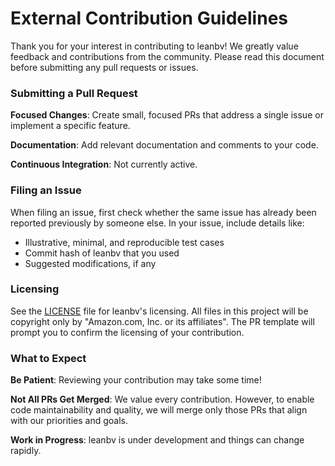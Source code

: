 # External Contribution Guidelines

Thank you for your interest in contributing to leanbv! We greatly value
feedback and contributions from the community. Please read this
document before submitting any pull requests or issues.

### Submitting a Pull Request

**Focused Changes**: Create small, focused PRs that address a single
issue or implement a specific feature.

**Documentation**: Add relevant documentation and comments to your
code.

**Continuous Integration**: Not currently active.

### Filing an Issue

When filing an issue, first check whether the same issue has already
been reported previously by someone else. In your issue, include
details like:

- Illustrative, minimal, and reproducible test cases
- Commit hash of leanbv that you used
- Suggested modifications, if any

### Licensing

See the
[LICENSE](https://github.com/leanprover/leanbv/blob/main/LICENSE) file
for leanbv's licensing. All files in this project will be copyright
only by "Amazon.com, Inc. or its affiliates". The PR template will
prompt you to confirm the licensing of your contribution.

### What to Expect

**Be Patient**: Reviewing your contribution may take some time!

**Not All PRs Get Merged**: We value every contribution. However, to
enable code maintainability and quality, we will merge only those PRs
that align with our priorities and goals.

**Work in Progress**: leanbv is under development and things can
change rapidly.
